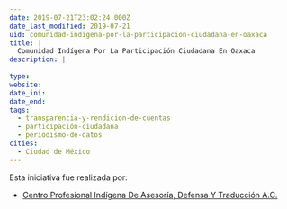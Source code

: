 ```yaml
---
date: 2019-07-21T23:02:24.000Z
date_last_modified: 2019-07-21
uid: comunidad-indigena-por-la-participacion-ciudadana-en-oaxaca
title: |
  Comunidad Indígena Por La Participación Ciudadana En Oaxaca
description: |
  
type: 
website: 
date_ini: 
date_end: 
tags:
  - transparencia-y-rendicion-de-cuentas
  - participación-ciudadana
  - periodismo-de-datos
cities: 
  - Ciudad de México
---
```


Esta iniciativa fue realizada por:

- [Centro Profesional Indígena De Asesoría, Defensa Y Traducción A.C.](/organizaciones/centro-profesional-indigena-de-asesoria-defensa-y-traduccion-a-c)
